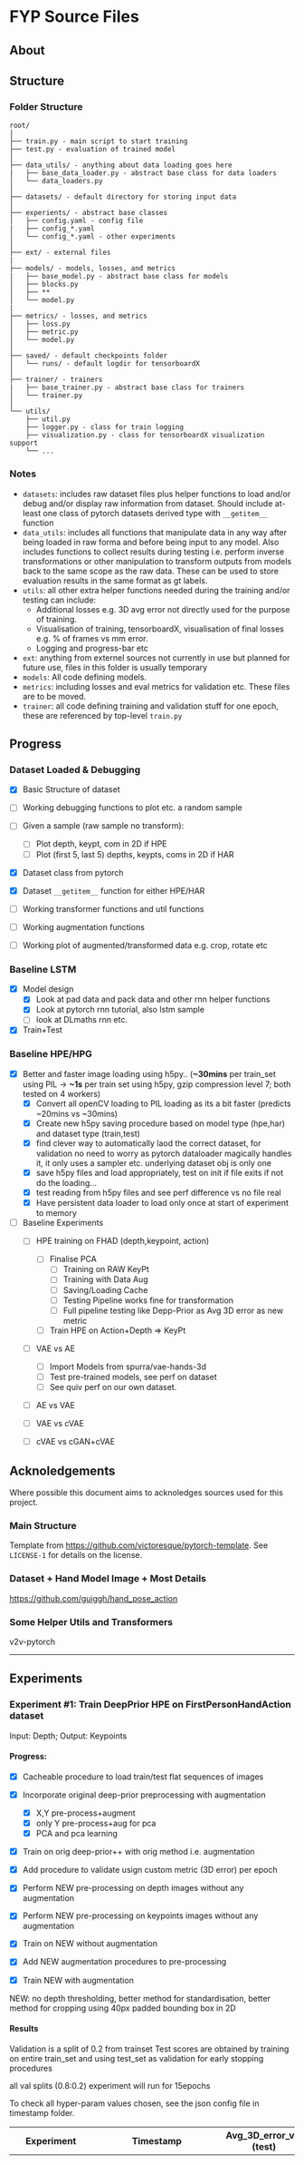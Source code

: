 # FYP Source Files 

## About



## Structure
### Folder Structure
  ```
  root/
  │
  ├── train.py - main script to start training
  ├── test.py - evaluation of trained model
  │
  ├── data_utils/ - anything about data loading goes here
  |   ├── base_data_loader.py - abstract base class for data loaders
  │   └── data_loaders.py
  │
  ├── datasets/ - default directory for storing input data
  │
  ├── experients/ - abstract base classes
  │   ├── config.yaml - config file
  |   ├── config_*.yaml
  │   └── config_*.yaml - other experiments
  │   
  ├── ext/ - external files
  |
  ├── models/ - models, losses, and metrics
  |   ├── base_model.py - abstract base class for models
  │   ├── blocks.py
  │   ├── **
  │   └── model.py
  |
  ├── metrics/ - losses, and metrics
  │   ├── loss.py
  │   ├── metric.py
  │   └── model.py
  │
  ├── saved/ - default checkpoints folder
  │   └── runs/ - default logdir for tensorboardX
  │
  ├── trainer/ - trainers
  |   ├── base_trainer.py - abstract base class for trainers
  │   └── trainer.py
  │
  └── utils/
      ├── util.py
      ├── logger.py - class for train logging
      ├── visualization.py - class for tensorboardX visualization support
      └── ...
  ```

### Notes
- `datasets`: includes raw dataset files plus helper functions to load and/or debug and/or display raw information from dataset. Should include at-least one class of pytorch datasets derived type with `__getitem__` function
- `data_utils`: includes all functions that manipulate data in any way after being loaded in raw forma and before being input to any model. Also includes functions to collect results during testing i.e. perform inverse transformations or other manipulation to transform outputs from models back to the same scope as the raw data. These can be used to store evaluation results in the same format as gt labels.
- `utils`: all other extra helper functions needed during the training and/or testing can include:
  - Additional losses e.g. 3D avg error not directly used for the purpose of training.
  - Visualisation of training, tensorboardX, visualisation of final losses e.g. % of frames vs mm error.
  - Logging and progress-bar etc
- `ext`: anything from externel sources not currently in use but planned for future use, files in this folder is usually temporary
- `models`: All code defining models.
- `metrics`: including losses and eval metrics for validation etc. These files are to be moved.
- `trainer`: all code defining training and validation stuff for one epoch, these are referenced by top-level `train.py`


## Progress

### Dataset Loaded & Debugging

- [x] Basic Structure of dataset
- [ ] Working debugging functions to plot etc. a random sample
- [ ] Given a sample (raw sample no transform):
    - [ ] Plot depth, keypt, com in 2D if HPE
    - [ ] Plot (first 5, last 5) depths, keypts, coms in 2D if HAR
- [x] Dataset class from pytorch
- [x] Dataset `__getitem__` function for either HPE/HAR
- [ ] Working transformer functions and util functions
- [ ] Working augmentation functions
- [ ] Working plot of augmented/transformed data e.g. crop, rotate etc


### Baseline LSTM
- [x] Model design
  - [x] Look at pad data and pack data and other rnn helper functions
  - [x] Look at pytorch rnn tutorial, also lstm sample
  - [ ] look at DLmaths rnn etc.
- [x] Train+Test

### Baseline HPE/HPG
- [x] Better and faster image loading using h5py.. (**~30mins** per train_set using PIL -> **~1s** per train set using h5py, gzip compression level 7; both tested on 4 workers)
  - [x] Convert all openCV loading to PIL loading as its a bit faster (predicts ~20mins vs ~30mins)
  - [x] Create new h5py saving procedure based on model type (hpe,har) and dataset type (train,test)
  - [x] find clever way to automatically laod the correct dataset, for validation no need to worry as pytorch dataloader magically handles it, it only uses a sampler etc. underlying dataset obj is only one
  - [x] save h5py files and load appropriately, test on init if file exits if not do the loading...
  - [x] test reading from h5py files and see perf difference vs no file real
  - [x] Have persistent data loader to load only once at start of experiment to memory
- [ ] Baseline Experiments
  - [ ] HPE training on FHAD (depth,keypoint, action)
    - [ ] Finalise PCA
      - [ ] Training on RAW KeyPt
      - [ ] Training with Data Aug
      - [ ] Saving/Loading Cache
      - [ ] Testing Pipeline works fine for transformation
      - [ ] Full pipeline testing like Depp-Prior as Avg 3D error as new metric
    - [ ] Train HPE on Action+Depth => KeyPt
  - [ ] VAE vs AE
    - [ ] Import Models from spurra/vae-hands-3d
    - [ ] Test pre-trained models, see perf on dataset
    - [ ] See quiv perf on our own dataset.
  - [ ] AE vs VAE
  - [ ] VAE vs cVAE
  - [ ] cVAE vs cGAN+cVAE 


## Acknoledgements
Where possible this document aims to acknoledges sources used for this project.

### Main Structure
Template from https://github.com/victoresque/pytorch-template. See `LICENSE-1` for details on the license.

### Dataset + Hand Model Image + Most Details
https://github.com/guiggh/hand_pose_action

### Some Helper Utils and Transformers
v2v-pytorch


---

## Experiments
### Experiment #1: Train DeepPrior HPE on FirstPersonHandAction dataset
Input: Depth; Output: Keypoints

#### Progress:
- [x] Cacheable procedure to load train/test flat sequences of images
- [x] Incorporate original deep-prior preprocessing with augmentation
  - [x] X,Y pre-process+augment
  - [x] only Y pre-process+aug for pca
  - [x] PCA and pca learning
- [x] Train on orig deep-prior++ with orig method i.e. augmentation
- [x] Add procedure to validate usign custom metric (3D error) per epoch
- [x] Perform NEW pre-processing on depth images without any augmentation
- [x] Perform NEW pre-processing on keypoints images without any augmentation
- [x] Train on NEW without augmentation
- [x] Add NEW augmentation procedures to pre-processing
- [x] Train NEW with augmentation


NEW: no depth thresholding, better method for standardisation, better method for cropping
     using 40px padded bounding box in 2D

#### Results
Validation is a split of 0.2 from trainset
Test scores are obtained by training on entire train_set and using test_set as validation
for early stopping procedures

all val splits (0.8:0.2) experiment will run for 15epochs

To check all hyper-param values chosen, see the json config file in timestamp folder.

| Experiment | Timestamp | Avg_3D_error_val (test) | Avg_3D_error_train | Notes |
| -------- | -------- | ---- | ---- | :------------------------------------: |
| Baseline   | BaselineHPE/0401_084525 | ~26.6mm (Best) | 14mm (Best) | All baseline stuff, 1:1 split train:test, val as testset, training error reduces steadiliy, val error jumps around, stagnates around 20 epochs, best@ep40, tot50epochs
| Baseline+ValSplit | BaselineHPE/0401_111005 | 23.04mm | 22.24 | Here train rate of decrease in error is slow, however less effects of overfitting also val error is way better than before, but maybe cause its just a smaller set


### Experiment #1: Train DeepPrior HPE with Action on FirstPersonHandAction dataset

#### Setup

#### Compression Updates

GZIP, 7 -> 47s; ~500MB

GZIP,7, bigger cache block -> 56s

GZIP,4, bigger cache block -> 40s;1.1GB


LZF, my laptop -> ~21s; 1.9GB!
GZIP,4, my laptop -> ~24s; 0.78GB
GZIP,7, my laptor -> ~20s; 0.68 GB <---sticking with this for now

## joblib methods -- untested oon my laptop, file size is roughly LZF size
```

tmux attach -t 0

<ctrl+b>, w

<select window>
```


## new procedure

iterate through the data loader in the beginning and everyitem will be a list of two items

one is the inputs the other is the outputs 


## validate extra metrics
targets ; outputs ;

if outputs is of type tuple then...
first elem is for val_loss of network
second elem is for keypoint error

so basically condition is... 

if it is a tuple send the second output to metric_eval and first output for val_loss


## problems

- ~~pca data for training and pca training mean/std~~

- ~~ pca after training for transform of y ~~

- X or depthmaps after transform ARE DIFFERENT!!
  - Check out where the issue is, try using xy transforms from msra to test out the problem
  - or just see / compare visually which transform gives different results

---
## Meeting 8/3/19 Notes
The main problem was the camera matrix transformation etc so apparently y_val of mm2px was coming to be wrong for some 
reason ths is now changed so org deep prior methods are used

however there is still some issue with validation curves!! they stop going less that 0.05 even though final avg 3d error is 0.25 so val loss shuld actually be about 0.3!

something else might still be worng!!
have a test at val loss etc, maybe try increasing early stop epochs and see if overall scores improves, for some reason val loss is being reported higher than normal...why??


current 25mm test set train on full train set
have augmentation see what happens... 3mm less.. (scaling)
per image changed cropping ...
show visual estimation in augmentation

goal: beating the baseline experiments below atleast most of them with the cyclic architechture...

validation error remains the same average 3D error decreases... why dies this happen? Is it a bug? Doesn't seem to be, as I renamed the msra folder to ensure no msra is being used during val. we do get value decreases in val error but not as much, i think its probably just the test set.

Note for experiments exp on val set choose best their THEN retrain on full train set!

---

## TODO
 - [ ] Implement Visualisation AFTER training with test cases and predicted output along with 3D error for that frame, so you see more than just avg 3D error.
 - [x] Implement Augmentation **EXP 1**
 - [x] Implement New Crop Method see if its better or worse **EXP 2**
 - [ ] Try 'conditioning' in various ways, see experiments below. **EXP 3**


### Experiment #1:
#### Details
Test with data augmentation:
Rot only
Rot + Transl
Rot + Transl + Scale

CHOOSE: PICK BEST AUG OPTION

#### Results

### Experiment #2:
#### Details
Alternative cropping method (40mm padding) VS Original Cropping Method
Test on NO AUG: is it better than 25mm?

If So, then test on training with augmentation using mest augmentation method chosen earlier

CHOOSE: PICK BEST CROPPING OPTION







use rnn cell for meta learning rnn for feedbck loop see deepleanring last and final lecture

convert json configs to yaml configs

write down structure somewhere?

enhance logging by posting to tensorboard information on current experiment etc



#### New code to convert config to readable format for tensorboard

```py

import json, logger, logging
from utils.visualization import WriterTensorboardX

logger = logging.getLogger()
writer = WriterTensorboardX('saved/test', logger, True)

my_config = json.load(open('experiments/config.json', 'r'))
yaml_str = yaml.dump(my_config)

## first convert all '\n' to '<br/>' for line breaks
yaml_str_6 = yaml_str.replace('\n', '<br/>')

## next convert spaces to &nbsp; to make it non-breaking so that it doesn't collapse to no space
yaml_str_6_1 = yaml_str_6.replace(' ', '&nbsp;')

## one line version
yaml_str_7_1 = yaml_str.replace('\n','<br/>').replace(' ', '&nbsp;')

## now write to tensorboard!
writer.add_text('test_tag_info', yaml_str_6_1, 0)
```


### Errors
**DATA AUGMENTATION IS BROKEN**

Note for **BaselineHPE/0401_132505** you can clearly see that by doing pca_all_Aug and training only rot_aug error
is WAY TOO HIGH +10mm diff

also for **BaselineHPE/0401_122247** we did only pca_aug (all modes) and no aug for training and got almost same
or lower results (like with val it was slightly higher and with train it was wobbly so not so sure although not clearly better)


now for new test **BaselineHPE/0401_133754**, we use Rot+None aug for both pca and training, if we don't see any visible improvements
or if we see worse results then definitely augmentation is broken and need to see where we are wrong.
Error is still bad! starts around ~40mm instead of ~30mm!

TRY: do aug mode and train on msra vs no augmode on msra and see difference.. if we see improvmenets for msra then basically we need to do correct augmentation for new dataset

If we switch to ONLY augtype=None for both pca and training then its fine as before so atleast augtype none is not doing anything dodgy, this is experiment **BaselineHPE/0401_134257**

Note: We find PCA values to be 4 and -3 and Y_values to be 4 and -5 so that means we are not getting the 1 and -1 we expected
so that means many of our depth images are running out of crop area! so that is bad! only -1 and 1 is ok for y or near that value
we achieve these values near enough for msra but not for fhad **SUSPECT CROPPING OF KEYPOINTS AND DEPTH**

#### Test MSRA
Now we test MSRA, first we do AugType None for Both PCA+Train... This is experiment  **BaselineHPE/0401_134755** note we use same 0.8:0.2 strategy so the same amount of val set. We find that error is much beeter maybe dataset is easier or problems with pca or cropping, one thing we observe is that the y range of values is very close to -1 and 1 (before pca) so this was not the case with FHAD maybe this could be a source of error in fhad

Another thing we observed is that after testing on AugType PCA+None for PCA+Train.. experiement **BaselineHPE/0401_140338** we see worse results for MSRA AS WELL! so about 5mm worse results. 

---



| Experiment | Notes | Train/ValError@5Epochs |
| ---------- | ----- | ---------------- |
| BaselineHPE/0408_000147 | NoAug New Transformers | 14.34/14.67 |
| BaselineHPE/0408_003207 | NoAug Old Transformers, a lowerbound to above slightly | 13.72/14.67 (Best: 13.91) |


### Note:
Experiments with 5 epochs are inconclusive because when you do data augmentation basically the train error is increased due to regularisation essentially and also valid error is much more to begin with then slowly valid error overtakes non-regul errors

**SCALE TRANSFORRM** seem to give poorer results BaselineHPE/0408_1901 when used for train data augmentation but with pca augmentation its fine... maybe improve crop procedure?

BaselineHPE/0408_1845 and BaselineHPE/0408_1817 are the best one basically they use orig transform but have Rot+None for train and ro+scale+none for pca transform

### TODO: 
1. get same valid curve on 3d error or atleast train curve using new transformers for the best two config, see tensorboard for details
2. try fix scale transform by maybe improving crop size in general for everything? is that bad i.e. basically it means same thing?
3. Try with trans transform e.g. rot+trans on pca and see any improvements?
4. finalise best transforms then try on fhad!! Try better cropping method on fhad which is max/min x,y,z crops according to train data, maybe ask guillermo on his crop method is it looking at target too much during inference?


```
/root/../fyp> python -m tests.tests
```



##### Tests for different crop sizes

PCA: 200k
AUG_MODES: 0 1 2 3
PCA_AUG_MODES: 0 1 2 3
RANDOMNESS: True

| Experiment           | Crop SZ | Y Range [Min, Max]| PCA Range [Min, Max]  | Valid3DError@Ep10 (@EP20) | Notes |
| -------------------- | ------- | ----------------- | --------------------  | ------------------------ | ----- |
|BaselineHPE/0411_0220 | 200mm   | [-1.0394, 1.0775] | [-1.7956, 2.2264]     | 12.48mm | - |
|BaselineHPE/0411_0150 | 220mm   | [-0.9450, 0.9796] | [-1.6323, 2.0240]     | 13.46mm | Always an upper bound to above |
|BaselineHPE/0411_1100 | 210mm   | [-0.9900, 1.0262] | [-1.7101, 2.1204]     | 14.39mm | Much worse than both |
|BaselineHPE/0411_1130 | 190mm   | [-1.0942, 1.1342] | [-1.8901, 2.3436]     | 11.6774mm (10.8176mm) | Much better than anything tried so far! |
|**BaselineHPE/0411_1208**| 190mm   | [-1.0942, 1.1342] | [-1.8901, 2.3436]     | 11.4144mm (10.3342mm) | We tried only this without any augmentation to see results, we get beter results but its a very close call  |
|BaselineHPE/0411_1453    | 180mm   | [-1.1549, 1.1972] | [-1.9951, 2.4738]  | 13.0373mm (13.08mm) | Well at this point it turns really bad! |


BEST CHOICE: 
PCA: 200k NO AUG PCA NO AUG TRAIN RANDOMNESS TRUE CROP_SZ 190mm

```py
#we can save logging info in file and simultaneously print to console as well!

logging.basicConfig(
    format="%(asctime)s [%(name)s_%(funcName)s] [%(levelname)s]  %(message)s",
    level=logging.INFO,
    handlers=[
        logging.FileHandler('test.log'),
        logging.StreamHandler()
])
class abc(object):
  def __init__(self):
    pass

log = logging.getLogger(name=abc().__class__.__name__)

# not .info() works too!
log.warn("Hello there")

```


```py

#new function to define deterministic params for fhad
self.dataset.make_transform_params_static(AugType, \
                    (lambda aug_mode_list: getAugModeParam(aug_mode_list, rot_lim, sc_std, tr_std)[1]),
                     custom_aug_modes=train_aug_list)

```





```bash
cat /dev/zero | ssh-keygen -q -N ""
cat ~/.ssh/id_rsa.pub
git config --global user.email "you@example.com"
git config --global user.name "Your Name"
# <after adding key to git>
git clone git@github.com:hsed/fyp.git
cd fyp

apt update && apt install -y libsm6 libxext6 libxrender-dev zip unzip curl wget nano
pip install jupyterlab tensorflow tensorboardx opencv-python h5py seaborn pyyaml==5.1

curl -L https://imperialcollegelondon.box.com/shared/static/LINK_HIDDEN.zip -o datasets/hand_pose_action/data_train_hpe_cache.h5
curl -L https://imperialcollegelondon.box.com/shared/static/LINK_HIDDEN.zip -o datasets/hand_pose_action/data_test_hpe_cache.h5
curl -L https://imperialcollegelondon.box.com/shared/static/LINK_HIDDEN.zip -o datasets/hand_pose_action/hand_pose_ann_v1.zip
curl -L https://imperialcollegelondon.box.com/shared/static/LINK_HIDDEN.zip -o datasets/hand_pose_action/dataset_cache.zip
curl -L https://imperialcollegelondon.box.com/shared/static/LINK_HIDDEN.zip -o datasets/hand_pose_action/hpe_dataset_cache.zip

cd datasets/hand_pose_action
unzip hand_pose_ann_v1.zip
unzip dataset_cache.zip
unzip hpe_dataset_cache.zip
```

























### Choosing deterministic or random-ish Experiements
We carried out a few experiments to investigate deterministic vs non-deterministic settings

in general, while deterministic experiments are repeatable, the whole idea of adata augmentation lies on the fact that
data generation is randomised and new data is generated AT EVERY EPOCH so that there is no sign of overfitting

we tested several combinations of data augmentation and determinisic setting. from these we dfound that one with all augment gave the best lower bound (0410_1838) although it was still worse than no augmentation (0420_1720 or 1946). Other experiements in this setting start from BaselineHPE/0410_1720 till about 1900 or 2000.

Now we changed to new device to results are a bit skewed but nevertheless all 3 augmentations WITH RANDOMNESS (BaselineHPE/0411_0220
) is much better that without randomness (BaselineHPE/0410_2011). 

However when it comes to augmentation vs no augmentation, augmentation doesn't REALLY help, non-augmentation either always win or comes very close, maybe for long term epoch it might be better but atleast till 20 epoch, augmentation doesn't really help...

Maybe this implies that augmentation is 'too stochastic'?

### Choosing the Validation Set

- Tried Trainset 0.8:0.2 vs 1.0+Test_Set method, validation curve do not follow test-set. Possible reasoning: PCA used entire train-set, train-set gets too small. See '' vs '' 

<INSERT PIC HERE>


- Newer method: Tried train set 1.0 + 0.2 Test Set. Actually, good upper bound on test set which is good. Also matches quite closely. See experiment BaselineHPE/0419_1744 vs BaselineHPE/0417_1634

< insert picture here >


Answer: 
1.0 Trainset + 0.2 Validation Set for Quick Testing w/ 20-30EP training depending on impact. With ~10EP early stopping. no checkpointing but maybe saving the best model and if best model != last model then saving that too for continuation.

---

### Choosing the Cropping Method

We applied four different cropping methods see statement above. The best we found was method #2 and we will stick with that, even though it produces worse results when visually seeing it images get squashed but overall error is low. **NEED TO VERIFY THAT AFTER PREDICTION IT LOOKS GOOD TOO**. **SEE HPE_DEPTH_CROP PAGE**

< insert picture here>

### Data Augmentation
This does slight improvements but after a long number of epochs, so its not very benefitial -> 

Tests : Best data aug : 0 (None) + 1 (Rot) + 3 (Trans) & PCA: 0, 1, 2 (Scale), 3.

BaselineHPE/0419_1007 (note this is full test set maybe its better to show validation partial test set as we'll use that in continuation!)


### Baseline Performance
Test-Set as shown in BaselineHPE/0417_1634

We will do a full baseline validation set performance as well....

Validation: BaselineHPE/0419_1744


### Action Test
We perform one test with having target with action and using combined loss function. loss is too high and we get a much worse value. we didnt test with alpha i.e. how much of one component to use. 

In future we will try to cleate a new class and add new data loaders that convert action to one hot and so on and then we have an embedding layer that converts 1x1x45 to 128x128x45 -> 64x64x32 or something like that basically 1/2 or 1/4 or 3/4 of the channels of input then we use the network as is and try to see if any imprvement possible we can also use VAE



# Meeting Summary 15/5/19
- Somehow improve your HPE model by incorporating temporal information. Currently your model has no temporal information. Definitely with temporal information you should perform better for HPE. The 1mm inprovement you got is actually with g.t. action information it is too less or basically its not very helpful as you won't have action during inference! So you should have a model which somehow predicts action not uses g.t. atleast
- A good step would be to use the output of the previous action prediction as input to next prediction.
- Pre-procesing stuff should not be included in the main report as its not the main thing maybe just give it a one-paragraph or one sentence even.
- Need to be very very sure of your baseline! Must do stuff that actually improves the baseline!


Full test set 60ep baseline: BaselineHPE/0417_1634



using pca for action recognizer got 3% improvements in the full test data set vs not using pca
using padded sequences accuraccy is quite bad tried with 80 and 100 as max length and still much worse than packed sequence

### SEQ_IDX_ARRAY BUG
NOTE: We found a bug whereby the seq_idx_array gives wrong results if we have two or more sequences of same length in the array
we now (kind of) fix that by ignoring sequence index array and using a padding method for extracting outputs. This is shown in *BaselineLSTM/0519_1850* (with bug) VS **BaselineLSTM/0520_2314**. Note: Both have pca option but the latter has the seq_idx_array bug removed as well.

however using lstm directly there is a way to get the outputs directly. this involves using the final hn value output from the lstm. this is exactly correct as well this was done in **BaselineLSTM/0521_0832** and comparing to **BaselineLSTM/0520_2314** they both are exactly the same.

### UNROLLED LSTM Implementation
I have tried several different ways to implement the unrolled lstm, the best one with the least obtrusive code is now a simple for loop working on padded sequences and then in the end like the fix for seq_idx_arr bug we simply use the .batch_sizes component from the padding method to gather the required outputs, testing from rolled/compact version we find that the forward pass differences are amounting to floating point errors of about 1e-5 for < 10EP but this slowly builds up to 1e-4 (< 20EP) and 1e-3 is probably the absolute limit within 100EP. So there are some differences. Overall in training its a lower bound to the exact method but in the end we got a close accuracy maximum of 0.7078 (unrolled@EP77) vs 0.7338 (compact@EP96) in top 1 validation accuracy on entire training set
the use of unrolled lstm. around the same epoch range the unrolled version has accuraccy of 0.7002@EP96

There are also major drops of accuracy @EP 38 & 45 to about ~30% but that is almost quickly recovered. The final implementation is **BaselineLSTM/0521_1048**




saved/BaselineLSTM/0521_1409/model_best.pth: trained on entire train set for 100 epochs compact lstm version used. pca involved perf 75%
saved/BaselineLSTM/0521_1445/model_best.pth: trained on entire train set for 100 epochs slow/unrolled/manual version used. pca involved perf ~70%



### problems with loading combined model
we notice many problems that when creating a model that is combined the performance degrades considerably when only training the har part and not the hpe part. it could be because maybe the optimiser is trying to optimise all such parameters although it shouldn't be really because its a seperate block. nonetheless we need to be carefully on how to perform the training we need to set requires grad to false for the proportion or do something

basic file structure to test out combined model.

a lot of changes are performed in various files to bring stuff together, still a lot more work is required as current action 
accuraccy from predicted samples is too low.



## NEW: A NOTE ON BATCH_NORM:
VERY IMP:
batchnorm2d has 2 additional params during intialisation. One param is `affine` and the other is `track_running_stats`. Both are quite helpful for us to do various things for our model.

NEED TO CHANGE CODE: such that whenever a context layer is present in bn_relu_block simply set affine to FALSE such that when traning the affine stuff is not done for batch norm this is because affine transform is handled by film layers (later down the line). however the standardisation still takes place as before along with running stats. This way theoretically we should achieve very similar or exact performance as before.

Note: must re-run for 30epochs and test some score on hpe then make changes and re-run also first save on github to easily undo any changes! its important to test the effects! Also if you do this you need to consider what happens to old saves do they still work?

So for instead of hacky context layers that are not actually supplied you basically set affine=False for batch_norm


NOW FOR COMBINED MODEL DURING FINE TUNING:
during fine tuning there are newer batch sizes and many different sizes for which we DO NOT know in advance of size
for some models it can be as low as 2 or 4. In this case its best to set `track_running_stats` to FALSE this is same as setting `training` to FALSE. this way always its ensured that EXACT CURRENT batch_size is used to calc mean and variance so a large change in batch_sizes wont cause big issues so this is equivalent to train mode but then the training can still occur. nonetheless training is training of affine params so if we use some model with action condition that that too is disabled. and it degenerated to exactly as training = false

for this you should basically loop around all modules in for loop fashion and for every nn.batchnorm2d found simply set `track_running_stats` to FALSE only do this for certain version numbers..... so like maybe v4d first then v3d and then maybe v2d as v2d2

h consistent...

New meeting notes need to do:

- clarify film in report, why oyu used it the justification, hoe does it compare vs the other methods how is it better etc. suport why you used it. where its from visual reasoning,,,

- dont put all ur owkr as sotry in main flow talk about most other stuff in discussion section

- try to compare in objective ways i.e. fairly
- talk about main stuff of report in main section i.e. type 1 vs type 2 so imrpovments over type 2
- the test time imrpovements you show should rather be meaningful
- in ideal case for test time if you have two sequential models and you get second z the second z value should be better if its not then weighted average doesnt really make much sense here...
- for training need to talk abiut loss term balance how to achieve this etc...

Anil said:
- focus all your results on a big table with types of concatenation etc, training acc etc.

TK Kim said:
- more important now you focus on type 2
- temporal contraints vs attention.. does attention fit into your story?? bone loss is definately orthogonal to your story so dont do bone loss you can try temporal loss but that still be away from ur story,,, idk
- Don't think type 2 is just a simple enhancement with enough evidence you can provide good support on why you used type 2 how it worked etc
- also if action acc doesn improve for type 2 then explain why you think, maybe say loss balance or maybe to do with the gt keypoints are not very good annotation..
- DONT TRY TO SELL EVERYTHING IN EQUAL MANNER SELL TYPE 2 MORE THAN ANY THING ELSE complete this story

- talk about other stuff in discussion

- temporal consistency etc must be tried on type 2



Generally in real life u will try all sorts of combinations
But now due to lack of time or for fyp project scope limitations so incremental improvements:
so Type 1
type2
type2+atten or type2+temporal_loss
type2+atten+temporal_loss
type2+atten+temporal_loss+(ensemble or test time imrpov)


General Structure:
- Intro
- Background
- Implementation
  - Finalising HPE:
    - all fine tuning depth cropping etc,,,
  - Finalising HAR: all lstm
    - all lstm setup, 
    - max timelengthm unrolled version lr
    - implementation etc
  - Minimal conditioning in HPE -- HPEwActCond (talk briefly here, film for visual reasoning)
  - Minimal attention in HAR -- HARwAttention (talk briefly here)
  - Simple Baseline Combination --> Sequential Model
    - setup simple direct test time results -- trivial baseline
    - Use of HPE+HPEwActCond (talk briefly here or in detail?)
    - Show test time combination of two models, best with HPEwActCond
    - Some more insights of this dual model, use of hpewAct, .. quiprob act conditions,... (talk briefly here)
  - Simple direct training
    - setup, lr issues, w.decay issues, combined loss fn issues... (talk briefly here)
    - get best model from here....
  - Simple direct training with action type 2 THE MAIN CONTRIB
    - selection of best hpewActCond for pre-training (select using 30 ep versions? or directly select based on test time perf)
    - idea, look for justification, see hopes from test time improvements and ideas,
    - show simple extention architecture
    - show new val curves it imrpoves over type 1 need to somehow show it is a just improvement!
  - action type 2 training with the attention module present...
    - better or worse does it improve both?
  - temporal loss term

Ablation Studies // Discusions // Further details
- best method to do concat
- best pre-train model to use for hpe_wActCond
- a setup of params and loss fn alpha selection
- simething else?



Targets per day
for 5/6/2019
  - make sure to generate all plots atleast for film
  - generate all plots for all different attention mechanisms
  - write some final equation on attention
  - write equatio on film